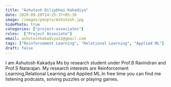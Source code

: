 ```yaml
---
title: "Ashutosh Dilipbhai Kakadiya"
date: 2020-09-20T14:25:37+05:30
image: /images/people/Ashutosh.jpg
hidePhoto: true
categories: ["project-associates"]
roles:  ["Project Associate"]
email: ashutoshkakadiya11@gmail.com
tags: ["Reinforcement Learning", "Relational Learning", "Applied ML"]
draft: false
---
```


I am Ashutosh Kakadya Ms by research student under Prof.B Ravindran and Prof.S Natarajan. My research interests are Reinforcement Learning,Relational Learning and Applied ML.In free time you can find me listening podcasts, solving puzzles or playing games.